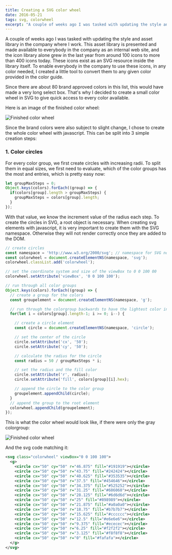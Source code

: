 ```yaml
---
title: Creating a SVG color wheel
date: 2016-05-21
tags: svg, colorwheel
excerpt: "A couple of weeks ago I was tasked with updating the style and asset library in the company where I work. This asset library is presented and made available to everybody in the company as an internal web site, and the icon library alone grew in the last year from around 100 icons to more than 400 icons today."
---
```


A couple of weeks ago I was tasked with updating the style and asset library in the company where I work. This asset library is presented and made available to everybody in the company as an internal web site, and the icon library alone grew in the last year from around 100 icons to more than 400 icons today.
These icons exist as an SVG resource inside the library itself. To enable everybody in the company to use these icons, in any color needed, I created a little tool to convert them to any given color provided in the color guide.

Since there are about 80 brand approved colors in this list, this would have made a very long select box. That's why I decided to create a small color wheel in SVG to give quick access to every color available.

Here is an image of the finished color wheel:

![Finished color wheel](/assets/img/color-wheel-final.svg)


Since the brand colors were also subject to slight change, I chose to create the whole color wheel with javascript. This can be split into 3 simple creation steps:

### 1. Color circles

For every color group, we first create circles with increasing radii. To split them in equal sizes, we first need to evaluate, which of the color groups has the most and entries, which is pretty easy now:  

~~~javascript
let groupMaxSteps = 0;
Object.keys(colors).forEach((group) => {
  if(colors[group].length > groupMaxSteps) {
    groupMaxSteps = colors[group].length;
  }
});
~~~

With that value, we know the increment value of the radius each step. To create the circles in SVG, a root object is necessary. When creating svg elements with javascript, it is very important to create them with the SVG namespace. Otherwise they will not render correctly once they are added to the DOM.


~~~javascript
// create circles
const namespace = 'http://www.w3.org/2000/svg'; // namespace for SVG nodes
const colorwheel = document.createElementNS(namespace, 'svg');
colorwheel.classList.add('colorwheel');

// set the coordinate system and size of the viewBox to 0 0 100 00
colorwheel.setAttribute('viewBox', '0 0 100 100');    

// run through all color groups
Object.keys(colors).forEach((group) => {
  // create a group for the colors
  const groupelement = document.createElementNS(namespace, 'g');

  // run through the colorgroup backwards to have the lightest color inside
  for(let i = colors[group].length-1; i >= 0; i--) {

    // create a circle element
    const circle = document.createElementNS(namespace, 'circle');

    // set the center of the circle
    circle.setAttribute('cx', '50');
    circle.setAttribute('cy', '50');

    // calculate the radius for the circle
    const radius = 50 / groupMaxSteps * i;

    // set the radius and the fill color
    circle.setAttribute('r', radius);
    circle.setAttribute('fill', colors[group][i].hex);

    // append the circle to the color group
    groupelement.appendChild(circle);
  }
  // append the group to the root element
  colorwheel.appendChild(groupelement);
});
~~~

This is what the color wheel would look like, if there were only the gray colorgroup:

![Finished color wheel](/assets/img/color-wheel-gray.svg)

And the svg code matching it:

~~~xml
<svg class="colorwheel" viewBox="0 0 100 100">
  <g>
    <circle cx="50" cy="50" r="46.875" fill="#191919"></circle>
    <circle cx="50" cy="50" r="43.75" fill="#242424"></circle>
    <circle cx="50" cy="50" r="40.625" fill="#353535"></circle>
    <circle cx="50" cy="50" r="37.5" fill="#454646"></circle>
    <circle cx="50" cy="50" r="34.375" fill="#525252"></circle>
    <circle cx="50" cy="50" r="31.25" fill="#606060"></circle>
    <circle cx="50" cy="50" r="28.125" fill="#6d6d6d"></circle>
    <circle cx="50" cy="50" r="25" fill="#898989"></circle>
    <circle cx="50" cy="50" r="21.875" fill="#a0a0a0"></circle>
    <circle cx="50" cy="50" r="18.75" fill="#b7b7b7"></circle>
    <circle cx="50" cy="50" r="15.625" fill="#cccccc"></circle>
    <circle cx="50" cy="50" r="12.5" fill="#e6e6e6"></circle>
    <circle cx="50" cy="50" r="9.375" fill="#ececec"></circle>
    <circle cx="50" cy="50" r="6.25" fill="#f2f2f2"></circle>
    <circle cx="50" cy="50" r="3.125" fill="#f8f8f8"></circle>
    <circle cx="50" cy="50" r="0" fill="#fafafa"></circle>
  </g>
</svg>
~~~
